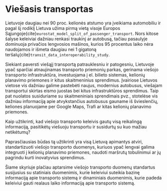 # Viešasis transportas

Lietuvoje daugiau nei 90 proc. kelionės atstumo yra įveikiama automobiliu ir pagal šį rodiklį Lietuva užima pirmą
vietą visoje Europos Sąjungoje{cite}`eurostat_model_split_of_passenger_transport`. Nors kitose šalyse keleiviai
dažniau renkasi traukinį ar autobusą, tačiau pasaulyje dominuoja privačios lengvosios mašinos, kurios 95 procentus
laiko nėra naudojamos ir išmeta daugiau nei 1 gigatoną teršalų{cite}`transit_data_interoperability_study`.

Siekiant paversti viešąjį transportą patrauklesniu ir patogesniu, Lietuvoje ypač sparčiai atnaujinamas transporto
priemonių parkas, gerinama viešojo transporto infrastruktūra, investuojama į el. bilieto sistemas, kelionių planavimo
priemones ir kitus skaitmeninius sprendimus. Įvairiose Lietuvos vietose vis dažniau galime pastebėti naujus, modernius
autobusus, viešajam transportui skirtas eismo juostas bei kitus infrastruktūros sprendimus. Taip pat nuolatos
susiduriame su skaitmeniniais sprendimais pvz., stotelėse vis dažniau informaciją apie atvykstančius autobusus gauname
iš švieslenčių, keliones planuojame per Google Maps, Trafi ar kitas kelionių planavimo priemones.

Kaip užtikrinti, kad viešojo transporto keleivis gautų visą reikalingą informaciją, pasitikėtų viešuoju transportu ir
susidurtų su kuo mažiau netikėtumų?

Paprasčiausias būdas tą užtikrinti yra visą Lietuvą apimantys atviri, standartizuoti viešojo transporto duomenys,
kuriuos ypač lengvai galima integruoti į kelionių planavimo priemones, naudoti maršrutų tobulinimui ar jų pagrindu kurti
inovatyvius sprendimus. 

Šiame skyriuje plačiau aptarsime viešojo transporto duomenų standartus susijusius su statiniais duomenimis, kurie 
keleiviui suteikia bazinę informaciją apie transporto sistemą ir dinaminiais duomenimis, kurie padeda keleiviui 
gauti realaus laiko informaciją apie transporto sistemą.